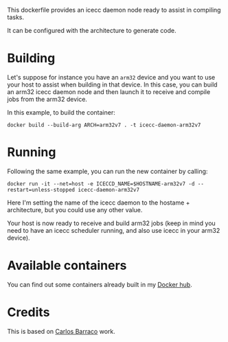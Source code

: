 This dockerfile provides an icecc daemon node ready to assist in
compiling tasks.

It can be configured with the architecture to generate code.


# Building

Let's suppose for instance you have an `arm32` device and you want to
use your host to assist when building in that device. In this case,
you can build an arm32 icecc daemon node and then launch it to receive
and compile jobs from the arm32 device.

In this example, to build the container:

```
docker build --build-arg ARCH=arm32v7 . -t icecc-daemon-arm32v7
```


# Running

Following the same example, you can run the new container by calling:

```
docker run -it --net=host -e ICECCD_NAME=$HOSTNAME-arm32v7 -d --restart=unless-stopped icecc-daemon-arm32v7

```

Here I'm setting the name of the icecc daemon to the hostame +
architecture, but you could use any other value.

Your host is now ready to receive and build arm32 jobs (keep in mind
you need to have an icecc scheduler running, and also use icecc in
your arm32 device).


# Available containers

You can find out some containers already built in my [Docker
hub](https://hub.docker.com/u/jasuarez).


# Credits

This is based on [Carlos
Barraco](https://github.com/cbarraco/icecc-daemon) work.
